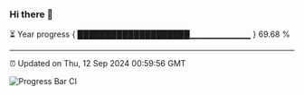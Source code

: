 ### Hi there 👋

⏳ Year progress { ████████████████████▁▁▁▁▁▁▁▁▁▁ } 69.68 %

---

⏰ Updated on Thu, 12 Sep 2024 00:59:56 GMT

![Progress Bar CI](https://github.com/liununu/liununu/workflows/Progress%20Bar%20CI/badge.svg)
